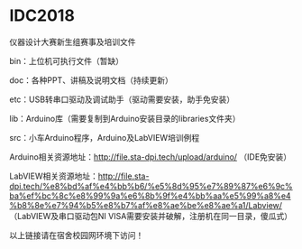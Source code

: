 # IDC2018
仪器设计大赛新生组赛事及培训文件

bin：上位机可执行文件（暂缺）

doc：各种PPT、讲稿及说明文档（持续更新）

etc：USB转串口驱动及调试助手（驱动需要安装，助手免安装）

lib：Arduino库（需要复制到Arduino安装目录的libraries文件夹）

src：小车Arduino程序，Arduino及LabVIEW培训例程

Arduino相关资源地址：http://file.sta-dpi.tech/upload/arduino/ （IDE免安装）

LabVIEW相关资源地址：http://file.sta-dpi.tech/%e8%bd%af%e4%bb%b6/%e5%8d%95%e7%89%87%e6%9c%ba%ef%bc%8c%e8%99%9a%e6%8b%9f%e4%bb%aa%e5%99%a8%e4%b8%8e%e7%94%b5%e8%b7%af%e8%ae%be%e8%ae%a1/Labview/ （LabVIEW及串口驱动包NI VISA需要安装并破解，注册机在同一目录，傻瓜式）

以上链接请在宿舍校园网环境下访问！
